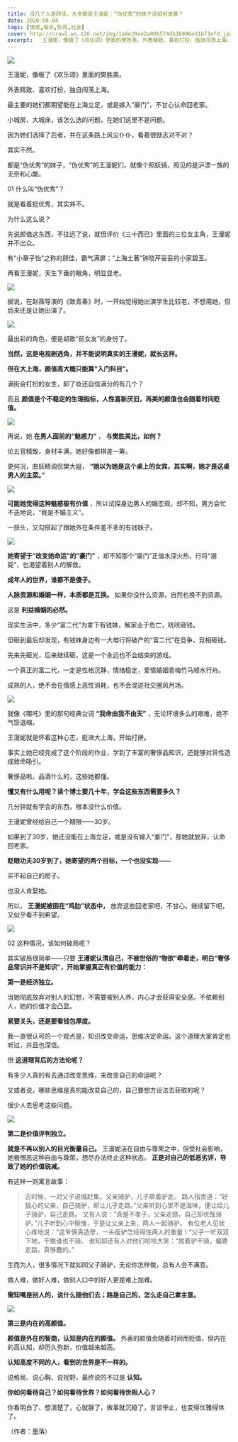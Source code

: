 ```yaml
---
title: 没几个人是顾佳，大多都是王漫妮：“伪优秀”的妹子该如何逆袭？
date: 2020-08-04
tags: [情感,娱乐,影视,社会]
cover: http://crawl.ws.126.net/img/1a9e20ee2a00b574db3b996ed1bf3efd.jpg
excerpt:   王漫妮，像极了《欢乐颂》里面的樊胜美。外表精致、喜欢打扮，独自闯荡上海。最主要的她们都
---
```

![](http://crawl.ws.126.net/img/1a9e20ee2a00b574db3b996ed1bf3efd.jpg)  

王漫妮，像极了《欢乐颂》里面的樊胜美。

外表精致、喜欢打扮，独自闯荡上海。

最主要的她们都期望能在上海立足，或是嫁入“豪门”，不甘心认命回老家。

小城房，大城床，该怎么选的问题，在她们这里不是问题。

因为她们选择了后者，并在这条路上风尘仆仆，看着很励志对不对？

其实不然。

都是“伪优秀”的妹子，“伪优秀”的王漫妮们，就像个照妖镜，照见的是沪漂一族的无奈和心酸。

01 什么叫“伪优秀”？

就是看着挺优秀，其实并不。

为什么这么说？

先说颜值这东西，不往远了说，就但评价《三十而已》里面的三位女主角，王漫妮并不出众。

有“小章子怡”之称的顾佳，霸气满屏；“上海土著”钟晓芹妥妥的小家碧玉。  

再看王漫妮，天生下垂的眼角，明显显老。  

![](http://crawl.ws.126.net/img/c7e3d9db2aff28471b3a12a5a7576cfc.jpg)  

据说，在赵薇导演的《致青春》时，一开始觉得她出演学生比较老，不想用她，但后来还是让她出演了。

![](http://crawl.ws.126.net/img/028b4ce754ab2d2b6a3cf63bebb024d9.jpg)  

最出彩的角色，便是胡歌“前女友”的身份了。

**当然，这是电视剧选角，并不能说明真实的王漫妮，就长这样。**

**但在大上海，颜值高大概只能算“入门科目”。**

满街会打扮的女生，卸了妆还自信满分的有几个？

而且 **颜值是个不稳定的生理指标，人性喜新厌旧，再美的颜值也会随着时间贬值。**

![](http://crawl.ws.126.net/img/87252bce303dc6b2f51054e9c4803e19.jpg)  

再说，她 **在男人面前的“魅惑力”** ， **与樊胜美比，如何？**

论五官精致，身材丰满，她好像都棋差一筹。

更何况，曲妖精调侃樊大姐， **“她以为她是这个桌上的女宾，其实啊，她才是这桌男人的主菜。”**

![](http://crawl.ws.126.net/img/649e2c70e6909cc0e9f2cf1527e791af.jpg)  

**可能她觉得这种魅惑极有价值** ，所以试探身边男人的婚恋观，却不知，男方会忙不迭地说，“我是不婚主义”。

一扭头，又勾搭起了跟她外在条件差不多的有钱妹子。

![](http://crawl.ws.126.net/img/3cb699c9b1532b4e2bee7550f83b9223.jpg)  

**她寄望于“改变她命运”的“豪门”** ，却不知那个“豪门”正值水深火热、行将“溺毙”，也渴望着别人的解救。

**成年人的世界，谁都不是傻子。**

**人脉资源和婚姻一样，本质都是互换。** 如果你没什么资源，自然也换不到资源。

这是 **利益婚姻的必然。**

现实生活中，多少“富二代”为拿下有钱妹，解家业于危亡，咣咣砸钱。

但砸到最后却发现，有钱妹身边有一大堆行将破产的“富二代”在竞争，竞相砸钱。

先来先砸光，后来继续砸，这是一个永远也不会结束的游戏。

一个真正的富二代，一定是性格沉静，情绪稳定，爱情婚姻青梅竹马顺水行舟。

成熟的人，绝不会在情感上恶性消耗，也不会混迹社交圈风月场。

![](http://crawl.ws.126.net/img/30fb66c634c1f24388951148214e42a4.jpg)  

就像《哪吒》里的那句经典台词 **“我命由我不由天”** ，无论环境多么的艰难，绝不气馁退缩。

王漫妮就是怀着这种心志，挺进大上海，开始打拼。

事实上她已经完成了这个阶段的作业，学到了丰富的奢侈品知识，还能够对异性造成致命吸引。

奢侈品啦，品酒什么的，这些她都懂。

**懂又有什么用呢？读个博士要几十年，学会这些东西需要多久？**

几分钟就有学会的东西，根本没什么价值。

王漫妮曾经给自己一个期限——30岁。

如果到了30岁，她还没能在上海立足，或是没有嫁入“豪门”，那她就放弃，认命回老家。

**眨眼功夫30岁到了，她寄望的两个目标，一个也没实现——**

买不起自己的房子。

也没人肯娶她。

所以， **王漫妮被困在“鸡肋”状态中，** 放弃这些回老家吧，不甘心。继续留下吧，又似乎看不到希望。  

![](http://crawl.ws.126.net/img/d008c3cd845eed09c336625b5098f2c3.jpg)  

02 这种情况，该如何破局呢？

其实破局很简单——只要 **王漫妮认清自己，不被世俗的“物欲”牵着走，明白“奢侈品常识并不是知识"，开始掌握真正有价值的能力：**

**第一是经济独立。**

当她彻底放弃对别人的幻想，不需要被别人养，内心才会获得安全感。不依赖别人，她的价值才会凸显。

**紧要关头，还是要看钱包厚度。**

我一直很认可的一个观点是，知识改变命运，思维决定命运。这个道理大家肯定也听过，并且也深信。

但 **这道理背后的方法论呢？**

有多少人真的有去通过改变思维，来改变自己的命运呢？

又或者说，哪些思维是真的能改变自己的，自己要想方设法去获取的呢？

很少人去思考这些问题。

![](http://crawl.ws.126.net/img/53ddb27d8eed403c676b96b38744a20a.gif)  

**第二是价值评判独立。**

**就是不再以别人的目光衡量自己。** 王漫妮活在自由与尊荣之中，但受社会影响，她极憎恶这种自由与尊荣，想尽办法终止这种状态。
**正是对自己的低恶劣评，导致了她的价值锐减。**

有这样一则寓言故事：

> 古时候，一对父子进城赶集。父亲骑驴，儿子牵着驴走。
> 路人指责道：“好狠心的父亲，自己骑驴，却让儿子走路。”父亲听到心里不是滋味，便让给儿子骑驴，自己走路。
> 又有人说：“真是不孝子，父亲走路，自己却优哉骑驴。”儿子听到心中惭愧，于是让父亲上来，两人一起骑驴。
> 有位老人见状心疼地说：“这爷俩真造孽，一头瘦驴怎经得住两人的重量！”父子一听双双下地，干脆谁也不骑。
> 谁知却还有人对他们哈哈大笑：“放着驴不骑，偏要走路，真够蠢的。”

生而为人，很多情况下就如同父子骑驴，无论你怎样做，总有人会不满意。

做人难，做好人难，做别人口中的好人更是难上加难。

**需知嘴是别人的，说什么随他们去；路是自己的，怎么走自己拿主意。**

![](http://crawl.ws.126.net/img/69b1817b966050f9af884b66d0b434bb.jpg)  

**第三是内在的高颜值。**

**颜值是外在的智商，认知是内在的颜值。** 外表的颜值会随着时间而贬值，但内在的高认知，却历久弥新，价值越来越高。

**认知高度不同的人，看到的世界是不一样的。**

说格局、说心胸、说视野，最终说的不过是 **认知。**

**你如何看待自己？如何看待世界？如何看待世相人心？**

你看明白了、想清楚了，心就静了，做事就沉稳了，言谈举止，也变得优雅得体了。

（作者：墨落）

